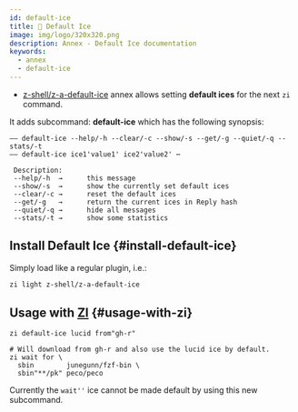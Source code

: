 ```yaml
---
id: default-ice
title: 💠 Default Ice
image: img/logo/320x320.png
description: Annex - Default Ice documentation
keywords:
  - annex
  - default-ice
---
```


- [z-shell/z-a-default-ice](https://github.com/z-shell/z-a-default-ice) annex allows setting **default ices** for the
  next `zi` command.

It adds subcommand: **default-ice** which has the following synopsis:

```shell
—— default-ice --help/-h --clear/-c --show/-s --get/-g --quiet/-q --stats/-t
—— default-ice ice1'value1' ice2'value2' ⋯

 Description:
 --help/-h  →      this message
 --show/-s  →      show the currently set default ices
 --clear/-c →      reset the default ices
 --get/-g   →      return the current ices in Reply hash
 --quiet/-q →      hide all messages
 --stats/-t →      show some statistics
```

## Install Default Ice {#install-default-ice}

Simply load like a regular plugin, i.e.:

```zsh
zi light z-shell/z-a-default-ice
```

## Usage with [ZI](https://github.com/z-shell/zi) {#usage-with-zi}

```shell
zi default-ice lucid from"gh-r"

# Will download from gh-r and also use the lucid ice by default.
zi wait for \
  sbin        junegunn/fzf-bin \
  sbin"**/pk" peco/peco
```

Currently the `wait''` ice cannot be made default by using this new subcommand.
